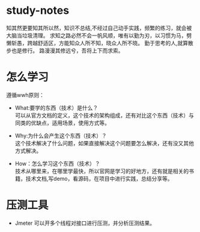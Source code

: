 # study-notes
 知其然更要知其所以然，知识不总结,不经过自己动手实践，频繁的练习，就会被大脑当垃圾清理。
求知之路必然不会一帆风顺，唯有以勤为刃，以习惯为马，劈懒斩愚，跨越舒适区，方能知众人所不知，晓众人所不晓。
勤于思考的人,就算散步也是修行。
路漫漫其修远兮，吾将上下而求索。

# 怎么学习
遵循wwh原则：
+ What:要学的东西（技术）是什么？  
可以从官方文档的定义，这个技术的架构组成，还有对比这个东西（技术）与同类的优缺点，适用场景，使用方式等。

+ Why:为什么会产生这个东西（技术）？  
这个技术解决了什么问题，如果直接解决这个问题要怎么解决，还有没又其他方式解决。

+ How：怎么学习这个东西（技术）？  
技术从哪里来，在哪里学最快，所以官网是学习的好地方，还有就是相关的书籍，技术文档,写demo，看源码，在项目中进行实践，总结分享等。




# 压测工具
* Jmeter 可以开多个线程对接口进行压测，并分析压测结果。

